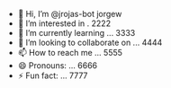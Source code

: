 - 👋 Hi, I’m @jrojas-bot jorgew
- 👀 I’m interested in . 2222
- 🌱 I’m currently learning ... 3333
- 💞️ I’m looking to collaborate on ... 4444
- 📫 How to reach me ... 5555
- 😄 Pronouns: ... 6666
- ⚡ Fun fact: ... 7777

<!---
jrojas-bot/jrojas-bot is a ✨ special ✨ repository because its `README.md` (this file) appears on your GitHub profile.
You can click the Preview link to take a look at your changes.
--->
